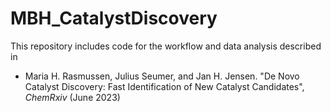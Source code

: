 # MBH_CatalystDiscovery

This repository includes code for the workflow and data analysis described in 

* Maria H. Rasmussen, Julius Seumer, and Jan H. Jensen. "De Novo Catalyst Discovery: Fast Identification of New Catalyst
Candidates", _ChemRxiv_ (June 2023)
